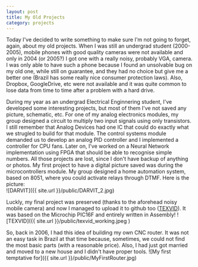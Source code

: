 ```yaml
---
layout: post
title: My Old Projects
category: projects
---
```


Today I've decided to write something to make sure I'm not going to forget, again, about my old projects. When I was still an undergrad student (2000-2005), mobile phones with good quality cameras were not available and only in 2004 (or 2005?) I got one with a really noisy, probably VGA, camera.  I was only able to have such a phone because I found an unsolvable bug on my old one, while still on guarantee, and they had no choice but give me a better one (Brazil has some really nice consumer protection laws). Also, Dropbox, GoogleDrive, etc were not available and it was quite common to lose data from time to time after a problem with a hard drive. 

During my year as an undergrad Electrical Enginnering student, I've developed some interesting projects, but most of them I've not saved any picture, schematic, etc. For one of my analog electronics modules, my group designed a circuit to multiply two input signals using only transistors. I still remember that Analog Devices had one IC that could do exactly what we strugled to build for that module. The control systems module demanded us to develop an analog PID controller and I implemented a controller for CPU fans. Later on, I've worked on a Neural Network implementation using FPGA that should be able to recognise simple numbers. All those projects are lost, since I don't have backup of anything or photos. My first project to have a digital picture saved was during the microcontrollers module. My group designed a home automation system, based on 8051, where you could activate relays through DTMF. Here is the picture:  
![DARVIT]({{ site.url }}/public/DARVIT_2.jpg)  

Luckly, my final project was preserved (thanks to the aforehead noisy mobile camera) and now I managed to upload it to github too ([TEXVID](https://github.com/ricardodeazambuja/TEXvid)). It was based on the Microchip PIC16F and entirely written in Assembly!
![TEXVID]({{ site.url }}/public/texvid_working.jpeg	)  

So, back in 2006, I had this idea of building my own CNC router. It was not an easy task in Brazil at that time because, sometimes, we could not find the most basic parts (with a reasonable price). Also, I had just got married and moved to a new house and I didn't have proper tools.
![My first temptative for]({{ site.url }}/public/MyFirstRouter.jpg)
